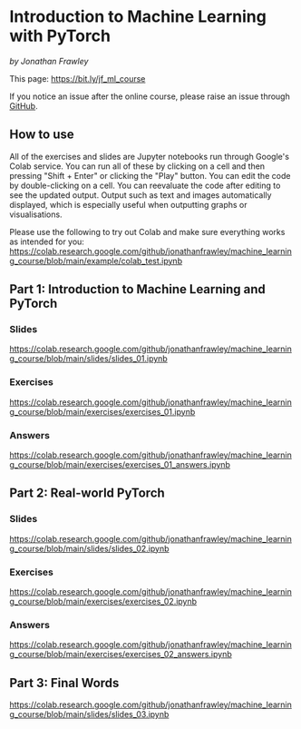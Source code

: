 # Introduction to Machine Learning with PyTorch
*by Jonathan Frawley*

This page: <https://bit.ly/jf_ml_course>

If you notice an issue after the online course, please raise an issue through [GitHub](https://github.com/jonathanfrawley/machine_learning_course).

## How to use
All of the exercises and slides are Jupyter notebooks run through Google's Colab service.
You can run all of these by clicking on a cell and then pressing "Shift + Enter" or clicking the "Play" button.
You can edit the code by double-clicking on a cell.
You can reevaluate the code after editing to see the updated output.
Output such as text and images automatically displayed, which is especially useful when outputting graphs or visualisations.

Please use the following to try out Colab and make sure everything works as intended for you: <https://colab.research.google.com/github/jonathanfrawley/machine_learning_course/blob/main/example/colab_test.ipynb>

## Part 1: Introduction to Machine Learning and PyTorch
### Slides
<https://colab.research.google.com/github/jonathanfrawley/machine_learning_course/blob/main/slides/slides_01.ipynb>
 
### Exercises
<https://colab.research.google.com/github/jonathanfrawley/machine_learning_course/blob/main/exercises/exercises_01.ipynb>

### Answers
<https://colab.research.google.com/github/jonathanfrawley/machine_learning_course/blob/main/exercises/exercises_01_answers.ipynb>

## Part 2: Real-world PyTorch
### Slides
<https://colab.research.google.com/github/jonathanfrawley/machine_learning_course/blob/main/slides/slides_02.ipynb>
 
### Exercises
<https://colab.research.google.com/github/jonathanfrawley/machine_learning_course/blob/main/exercises/exercises_02.ipynb>

### Answers
<https://colab.research.google.com/github/jonathanfrawley/machine_learning_course/blob/main/exercises/exercises_02_answers.ipynb>

## Part 3: Final Words
<https://colab.research.google.com/github/jonathanfrawley/machine_learning_course/blob/main/slides/slides_03.ipynb>
